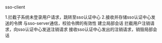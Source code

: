 sso-client

1.拦截子系统未登录用户请求，跳转至sso认证中心
2.接收并存储sso认证中心发送的令牌
与sso-server通信，校验令牌的有效性
建立局部会话
拦截用户注销请求，向sso认证中心发送注销请求
接收sso认证中心发出的注销请求，销毁局部会话